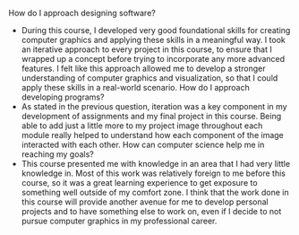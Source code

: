 How do I approach designing software?
  - During this course, I developed very good foundational skills for creating computer graphics and applying these skills in a meaningful way. I took an iterative approach to every project in this course, to ensure that I wrapped up a concept before trying to incorporate any more advanced features. I felt like this approach allowed me to develop a stronger understanding of computer graphics and visualization, so that I could apply these skills in a real-world scenario. 
How do I approach developing programs?
  - As stated in the previous question, iteration was a key component in my development of assignments and my final project in this course. Being able to add just a little more to my project image throughout each module really helped to understand how each component of the image interacted with each other. 
How can computer science help me in reaching my goals?
  - This course presented me with knowledge in an area that I had very little knowledge in. Most of this work was relatively foreign to me before this course, so it was a great learning experience to get exposure to something well outside of my comfort zone. I think that the work done in this course will provide another avenue for me to develop personal projects and to have something else to work on, even if I decide to not pursue computer graphics in my professional career. 
